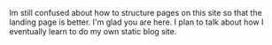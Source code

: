 Im still confused about how to structure pages on this site so that the landing page is better. 
I'm glad you are here. I plan to talk about how I eventually learn to do my own static blog site. 
